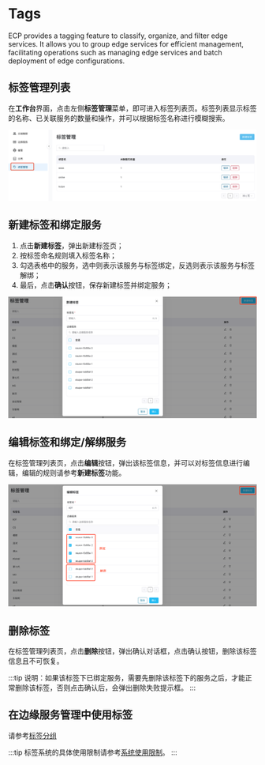 # Tags

ECP provides a tagging feature to classify, organize, and filter edge services. It allows you to group edge services for efficient management, facilitating operations such as managing edge services and batch deployment of edge configurations.

## 标签管理列表

在**工作台**界面，点击左侧**标签管理**菜单，即可进入标签列表页。标签列表显示标签的名称、已关联服务的数量和操作，并可以根据标签名称进行模糊搜索。

![标签列表](./_assets/tag-list.png)

## 新建标签和绑定服务

1. 点击**新建标签**，弹出新建标签页；
2. 按标签命名规则填入标签名称；
3. 勾选表格中的服务，选中则表示该服务与标签绑定，反选则表示该服务与标签解绑；
4. 最后，点击**确认**按钮，保存新建标签并绑定服务；

![新建标签](./_assets/tag-list-add.png)

## 编辑标签和绑定/解绑服务

在标签管理列表页，点击**编辑**按钮，弹出该标签信息，并可以对标签信息进行编辑，编辑的规则请参考**新建标签**功能。

![编辑标签](./_assets/tag-list-edit.png)

## 删除标签

在标签管理列表页，点击**删除**按钮，弹出确认对话框，点击确认按钮，删除该标签信息且不可恢复。

:::tip
说明：如果该标签下已绑定服务，需要先删除该标签下的服务之后，才能正常删除该标签，否则点击确认后，会弹出删除失败提示框。
:::


## 在边缘服务管理中使用标签

请参考[标签分组](../edge_service/batch_tag)

:::tip
标签系统的具体使用限制请参考[系统使用限制](../others/known_limitations)。
:::